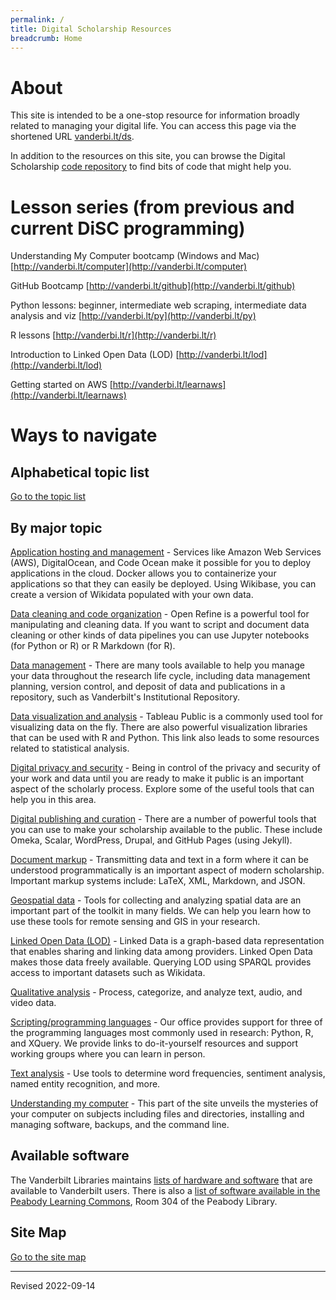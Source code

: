 ```yaml
---
permalink: /
title: Digital Scholarship Resources
breadcrumb: Home
---
```


# About

This site is intended to be a one-stop resource for information broadly related to managing your digital life.  You can access this page via the shortened URL [vanderbi.lt/ds](http://vanderbi.lt/ds).

In addition to the resources on this site, you can browse the Digital Scholarship [code repository](https://github.com/HeardLibrary/digital-scholarship) to find bits of code that might help you.


# Lesson series (from previous and current DiSC programming)

Understanding My Computer bootcamp (Windows and Mac) [http://vanderbi.lt/computer](http://vanderbi.lt/computer)

GitHub Bootcamp [http://vanderbi.lt/github](http://vanderbi.lt/github)

Python lessons: beginner, intermediate web scraping, intermediate data analysis and viz [http://vanderbi.lt/py](http://vanderbi.lt/py)

R lessons [http://vanderbi.lt/r](http://vanderbi.lt/r)

Introduction to Linked Open Data (LOD) [http://vanderbi.lt/lod](http://vanderbi.lt/lod)

Getting started on AWS [http://vanderbi.lt/learnaws](http://vanderbi.lt/learnaws)


# Ways to navigate

## Alphabetical topic list

[Go to the topic list](topics/)

## By major topic

[Application hosting and management](host/) - Services like Amazon Web Services (AWS), DigitalOcean, and Code Ocean make it possible for you to deploy applications in the cloud.  Docker allows you to containerize your applications so that they can easily be deployed.  Using Wikibase, you can create a version of Wikidata populated with your own data.

[Data cleaning and code organization](clean/) - Open Refine is a powerful tool for manipulating and cleaning data.  If you want to script and document data cleaning or other kinds of data pipelines you can use Jupyter notebooks (for Python or R) or R Markdown (for R).

[Data management](manage/) - There are many tools available to help you manage your data throughout the research life cycle, including data management planning, version control, and deposit of data and publications in a repository, such as Vanderbilt's Institutional Repository.  

[Data visualization and analysis](viz/) - Tableau Public is a commonly used tool for visualizing data on the fly.  There are also powerful visualization libraries that can be used with R and Python. This link also leads to some resources related to statistical analysis.

[Digital privacy and security](privacy/) - Being in control of the privacy and security of your work and data until you are ready to make it public is an important aspect of the scholarly process. Explore some of the useful tools that can help you in this area.

[Digital publishing and curation](pubs/) - There are a number of powerful tools that you can use to make your scholarship available to the public.  These include Omeka, Scalar, WordPress, Drupal, and GitHub Pages (using Jekyll).

[Document markup](markup/) - Transmitting data and text in a form where it can be understood programmatically is an important aspect of modern scholarship.  Important markup systems include: LaTeX, XML, Markdown, and JSON.

[Geospatial data](geo/) - Tools for collecting and analyzing spatial data are an important part of the toolkit in many fields.  We can help you learn how to use these tools for remote sensing and GIS in your research.  

[Linked Open Data (LOD)](lod/) - Linked Data is a graph-based data representation that enables sharing and linking data among providers. Linked Open Data makes those data freely available. Querying LOD using SPARQL provides access to important datasets such as Wikidata.

[Qualitative analysis](qual/) - Process, categorize, and analyze text, audio, and video data.

[Scripting/programming languages](script/) - Our office provides support for three of the programming languages most commonly used in research: Python, R, and XQuery.  We provide links to do-it-yourself resources and support working groups where you can learn in person.

[Text analysis](text/) - Use tools to determine word frequencies, sentiment analysis, named entity recognition, and more.

[Understanding my computer](computer/) - This part of the site unveils the mysteries of your computer on subjects including files and directories, installing and managing software, backups, and the command line.

## Available software

The Vanderbilt Libraries maintains [lists of hardware and software](https://www.library.vanderbilt.edu/technology/hardwaresoftware/) that are available to Vanderbilt users. There is also a [list of software available in the Peabody Learning Commons](https://www.library.vanderbilt.edu/peabody/lcsoftware), Room 304 of the Peabody Library.

## Site Map

[Go to the site map](map/)

----
Revised 2022-09-14
